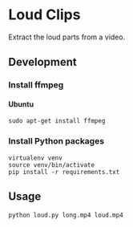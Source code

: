 # Loud Clips

Extract the loud parts from a video.

## Development

### Install ffmpeg

#### Ubuntu
```shell
sudo apt-get install ffmpeg
```
### Install Python packages

```shell
virtualenv venv
source venv/bin/activate
pip install -r requirements.txt
```

## Usage

```shell
python loud.py long.mp4 loud.mp4
```
